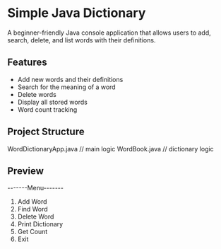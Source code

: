 # Simple Java Dictionary

A beginner-friendly Java console application that allows users to add, search, delete, and list words with their definitions.

## Features

- Add new words and their definitions
- Search for the meaning of a word
- Delete words
- Display all stored words
- Word count tracking

## Project Structure

WordDictionaryApp.java   // main logic
WordBook.java            // dictionary logic

## Preview
-------Menu-------
1. Add Word
2. Find Word
3. Delete Word
4. Print Dictionary
5. Get Count
6. Exit

